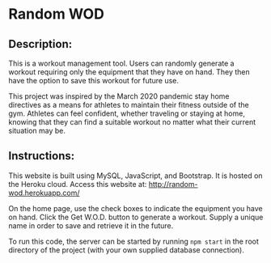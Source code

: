 # Random WOD

## Description:
This is a workout management tool.  Users can randomly generate a workout requiring only the equipment that they have on hand.  They then have the option to save this workout for future use.

This project was inspired by the March 2020 pandemic stay home directives as a means for athletes to maintain their fitness outside of the gym.  Athletes can feel confident, whether traveling or staying at home, knowing that they can find a suitable workout no matter what their current situation may be.

## Instructions:
This website is built using MySQL, JavaScript, and Bootstrap. It is hosted on the Heroku cloud. Access this website at: http://random-wod.herokuapp.com/

On the home page, use the check boxes to indicate the equipment you have on hand.  Click the Get W.O.D. button to generate a workout.  Supply a unique name in order to save and retrieve it in the future.  

To run this code, the server can be started by running `npm start` in the root directory of the project (with your own supplied database connection).